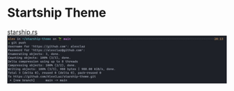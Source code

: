 # Startship Theme

[starship.rs](https://starship.rs/)
![preview](https://github.com/AlexCLaz/starship-theme/blob/main/preview.jpg?raw=true)
